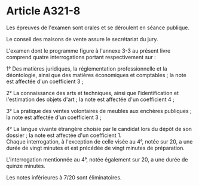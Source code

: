 # Article A321-8

Les épreuves de l'examen sont orales et se déroulent en séance publique.

Le conseil des maisons de vente assure le secrétariat du jury.

L'examen dont le programme figure à l'annexe 3-3 au présent livre comprend quatre interrogations portant respectivement sur :

1° Des matières juridiques, la réglementation professionnelle et la déontologie, ainsi que des matières économiques et comptables ; la note est affectée d'un coefficient 3 ;

2° La connaissance des arts et techniques, ainsi que l'identification et l'estimation des objets d'art ; la note est affectée d'un coefficient 4 ;

3° La pratique des ventes volontaires de meubles aux enchères publiques ; la note est affectée d'un coefficient 3 ;

4° La langue vivante étrangère choisie par le candidat lors du dépôt de son dossier ; la note est affectée d'un coefficient 1.\
Chaque interrogation, à l'exception de celle visée au 4°, notée sur 20, a une durée de vingt minutes et est précédée de vingt minutes de préparation.

L'interrogation mentionnée au 4°, notée également sur 20, a une durée de quinze minutes.

Les notes inférieures à 7/20 sont éliminatoires.
